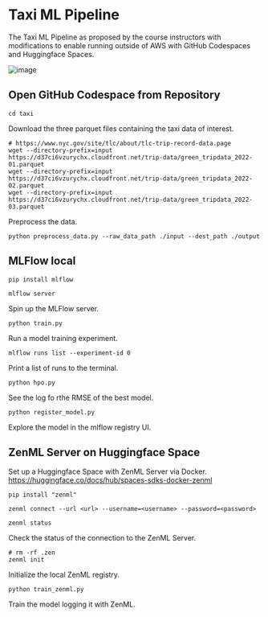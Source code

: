 # Taxi ML Pipeline

The Taxi ML Pipeline as proposed by the course instructors with modifications to enable running outside of AWS with GitHub Codespaces and Huggingface Spaces.

![image](https://github.com/bsenst/mlops/assets/8211411/7f995b73-cf94-4429-bfe7-9ced17f480be)

## Open GitHub Codespace from Repository

    cd taxi

Download the three parquet files containing the taxi data of interest.

    # https://www.nyc.gov/site/tlc/about/tlc-trip-record-data.page
    wget --directory-prefix=input https://d37ci6vzurychx.cloudfront.net/trip-data/green_tripdata_2022-01.parquet
    wget --directory-prefix=input https://d37ci6vzurychx.cloudfront.net/trip-data/green_tripdata_2022-02.parquet
    wget --directory-prefix=input https://d37ci6vzurychx.cloudfront.net/trip-data/green_tripdata_2022-03.parquet

Preprocess the data.

    python preprocess_data.py --raw_data_path ./input --dest_path ./output

## MLFlow local

    pip install mlflow

    mlflow server

Spin up the MLFlow server.

    python train.py

Run a model training experiment.

    mlflow runs list --experiment-id 0

Print a list of runs to the terminal.

    python hpo.py

See the log fo rthe RMSE of the best model.

    python register_model.py

Explore the model in the mlflow registry UI.

## ZenML Server on Huggingface Space
Set up a Huggingface Space with ZenML Server via Docker. https://huggingface.co/docs/hub/spaces-sdks-docker-zenml

    pip install "zenml"

    zenml connect --url <url> --username=<username> --password=<password>

    zenml status

Check the status of the connection to the ZenML Server.

    # rm -rf .zen
    zenml init

Initialize the local ZenML registry.

    python train_zenml.py

Train the model logging it with ZenML.
